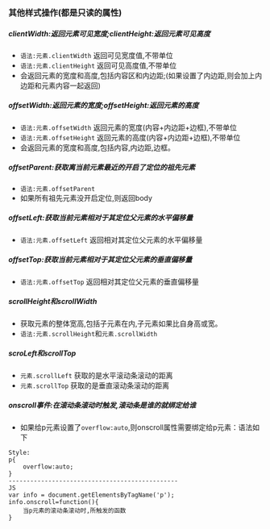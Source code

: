 ### 其他样式操作(都是只读的属性)
##### clientWidth:返回元素可见宽度;clientHeight:返回元素可见高度
- `语法:元素.clientWidth` 返回可见宽度值,不带单位
- `语法:元素.clientHeight` 返回可见高度值,不带单位
- 会返回元素的宽度和高度,包括内容区和内边距;(如果设置了内边距,则会加上内边距和元素内容一起返回)
##### offsetWidth:返回元素的宽度;offsetHeight:返回元素的高度
- `语法:元素.offsetWidth` 返回元素的宽度(内容+内边距+边框),不带单位
- `语法:元素.offsetHeight` 返回元素的高度(内容+内边距+边框),不带单位
- 会返回元素的宽度和高度,包括内容,内边距,边框。
##### offsetParent:获取离当前元素最近的开启了定位的祖先元素
- `语法:元素.offsetParent`
- 如果所有祖先元素没开启定位,则返回body
##### offsetLeft:获取当前元素相对于其定位父元素的水平偏移量
- `语法:元素.offsetLeft` 返回相对其定位父元素的水平偏移量
##### offsetTop:获取当前元素相对于其定位父元素的垂直偏移量
- `语法:元素.offsetTop` 返回相对其定位父元素的垂直偏移量
##### scrollHeight和scrollWidth
- 获取元素的整体宽高,包括子元素在内,子元素如果比自身高或宽。
- `语法:元素.scrollHeight`和`元素.scrollWidth`
##### scroLeft和scrollTop
- `元素.scrollLeft` 获取的是水平滚动条滚动的距离
- `元素.scrollTop`  获取的是垂直滚动条滚动的距离

##### onscroll事件:在滚动条滚动时触发,滚动条是谁的就绑定给谁
- 如果给p元素设置了`overflow:auto`,则onscroll属性需要绑定给p元素：语法如下
```
Style:
p{
    overflow:auto;
}
-----------------------------------------------
JS
var info = document.getElementsByTagName('p');
info.onscroll=function(){
    当p元素的滚动条滚动时,所触发的函数
}
```